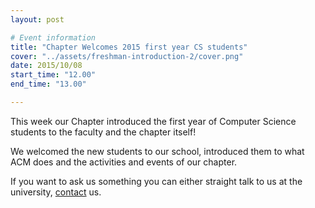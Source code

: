 ```yaml
---
layout: post

# Event information
title: "Chapter Welcomes 2015 first year CS students"
cover: "../assets/freshman-introduction-2/cover.png"
date: 2015/10/08
start_time: "12.00"
end_time: "13.00"

---
```


This week our Chapter introduced the first year of Computer Science students to the faculty and the chapter itself!

We welcomed the new students to our school, introduced them to what ACM does and the activities and events of our chapter.

If you want to ask us something you can either straight talk to us at the university, [contact](/contact) us.
